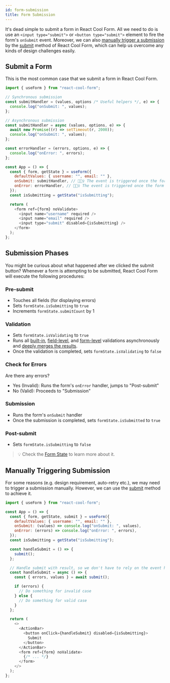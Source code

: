 ```yaml
---
id: form-submission
title: Form Submission
---
```


It's dead simple to submit a form in React Cool Form. All we need to do is use an `<input type="submit">` or `<button type="submit">` element to fire the form's `onSubmit` event. Moreover, we can also [manually trigger a submission](#manually-triggering-submission) by the [submit](../api-reference/use-form#submit) method of React Cool Form, which can help us overcome any kinds of design challenges easily.

## Submit a Form

This is the most common case that we submit a form in React Cool Form.

```js
import { useForm } from "react-cool-form";

// Synchronous submission
const submitHandler = (values, options /* Useful helpers */, e) => {
  console.log("onSubmit: ", values);
};

// Asynchronous submission
const submitHandler = async (values, options, e) => {
  await new Promise((r) => setTimeout(r, 2000));
  console.log("onSubmit: ", values);
};

const errorHandler = (errors, options, e) => {
  console.log("onError: ", errors);
};

const App = () => {
  const { form, getState } = useForm({
    defaultValues: { username: "", email: "" },
    onSubmit: submitHandler, // 🙆🏻‍♀️ The event is triggered once the form is valid
    onError: errorHandler, // 🙅🏻‍♀️ The event is triggered once the form is invalid (optional)
  });
  const isSubmitting = getState("isSubmitting");

  return (
    <form ref={form} noValidate>
      <input name="username" required />
      <input name="email" required />
      <input type="submit" disabled={isSubmitting} />
    </form>
  );
};
```

## Submission Phases

You might be curious about what happened after we clicked the submit button? Whenever a form is attempting to be submitted, React Cool Form will execute the following procedures:

### Pre-submit

- Touches all fields (for displaying errors)
- Sets `formState.isSubmitting` to `true`
- Increments `formState.submitCount` by 1

### Validation

- Sets `formState.isValidating` to `true`
- Runs all [built-in](./validation-guide#built-in-validation), [field-level](./validation-guide#field-level-validation), and [form-level](./validation-guide#form-level-validation) validations asynchronously and [deeply merges the results](./validation-guide#how-to-run).
- Once the validation is completed, sets `formState.isValidating` to `false`

### Check for Errors

Are there any errors?

- Yes (Invalid): Runs the form's `onError` handler, jumps to "Post-submit"
- No (Valid): Proceeds to "Submission"

### Submission

- Runs the form's `onSubmit` handler
- Once the submission is completed, sets `formState.isSubmitted` to `true`

### Post-submit

- Sets `formState.isSubmitting` to `false`

> 💡 Check the [Form State](./form-state#about-the-form-state) to learn more about it.

## Manually Triggering Submission

For some reasons (e.g. design requirement, auto-retry etc.), we may need to trigger a submission manually. However, we can use the [submit](../api-reference/use-form#submit) method to achieve it.

```js {17}
import { useForm } from "react-cool-form";

const App = () => {
  const { form, getState, submit } = useForm({
    defaultValues: { username: "", email: "" },
    onSubmit: (values) => console.log("onSubmit: ", values),
    onError: (errors) => console.log("onError: ", errors),
  });
  const isSubmitting = getState("isSubmitting");

  const handleSubmit = () => {
    submit();
  };

  // Handle submit with result, so we don't have to rely on the event handlers
  const handleSubmit = async () => {
    const { errors, values } = await submit();

    if (errors) {
      // Do something for invalid case
    } else {
      // Do something for valid case
    }
  };

  return (
    <>
      <ActionBar>
        <button onClick={handleSubmit} disabled={isSubmitting}>
          Submit
        </button>
      </ActionBar>
      <form ref={form} noValidate>
        {/* ... */}
      </form>
    </>
  );
};
```
